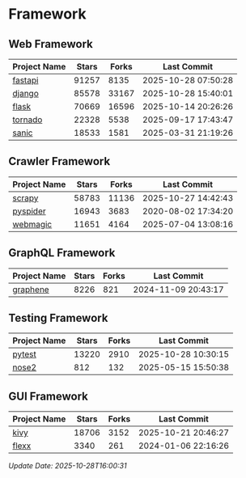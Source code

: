 # Framework

## Web Framework
| Project Name | Stars | Forks | Last Commit |
| ------------ | ----- | ----- | ----------- |
| [fastapi](https://github.com/fastapi/fastapi) | 91257 | 8135 | 2025-10-28 07:50:28 |
| [django](https://github.com/django/django) | 85578 | 33167 | 2025-10-28 15:40:01 |
| [flask](https://github.com/pallets/flask) | 70669 | 16596 | 2025-10-14 20:26:26 |
| [tornado](https://github.com/tornadoweb/tornado) | 22328 | 5538 | 2025-09-17 17:43:47 |
| [sanic](https://github.com/sanic-org/sanic) | 18533 | 1581 | 2025-03-31 21:19:26 |

## Crawler Framework
| Project Name | Stars | Forks | Last Commit |
| ------------ | ----- | ----- | ----------- |
| [scrapy](https://github.com/scrapy/scrapy) | 58783 | 11136 | 2025-10-27 14:42:43 |
| [pyspider](https://github.com/binux/pyspider) | 16943 | 3683 | 2020-08-02 17:34:20 |
| [webmagic](https://github.com/code4craft/webmagic) | 11651 | 4164 | 2025-07-04 13:08:16 |

## GraphQL Framework
| Project Name | Stars | Forks | Last Commit |
| ------------ | ----- | ----- | ----------- |
| [graphene](https://github.com/graphql-python/graphene) | 8226 | 821 | 2024-11-09 20:43:17 |

## Testing Framework
| Project Name | Stars | Forks | Last Commit |
| ------------ | ----- | ----- | ----------- |
| [pytest](https://github.com/pytest-dev/pytest) | 13220 | 2910 | 2025-10-28 10:30:15 |
| [nose2](https://github.com/nose-devs/nose2) | 812 | 132 | 2025-05-15 15:50:38 |

## GUI Framework
| Project Name | Stars | Forks | Last Commit |
| ------------ | ----- | ----- | ----------- |
| [kivy](https://github.com/kivy/kivy) | 18706 | 3152 | 2025-10-21 20:46:27 |
| [flexx](https://github.com/flexxui/flexx) | 3340 | 261 | 2024-01-06 22:16:26 |

*Update Date: 2025-10-28T16:00:31*
